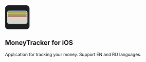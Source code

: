 <img src="https://github.com/kotleni/moneytracker-ios/blob/master/MoneyTracker/Assets.xcassets/AppIcon.appiconset/iTunesArtwork-1024.png?raw=true" width=80></img>
## MoneyTracker for iOS
Application for tracking your money. Support EN and RU languages.
